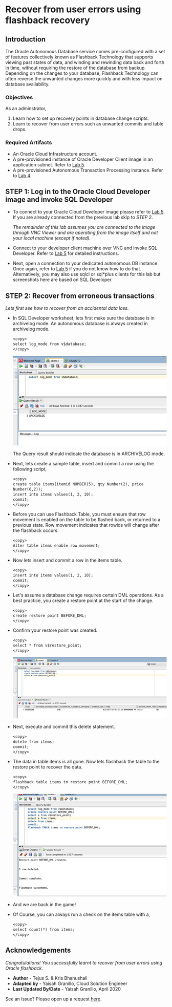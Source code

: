 # Recover from user errors using flashback recovery

## Introduction
The Oracle Autonomous Database service comes pre-configured with a set of features collectively known as Flashback Technology that supports viewing past states of data, and winding and rewinding data back and forth in time, without requiring the restore of the database from backup. Depending on the changes to your database, Flashback Technology can often reverse the unwanted changes more quickly and with less impact on database availability.

### Objectives
As an adminstrator,
1. Learn how to set up recovery points in database change scripts.
2. Learn to recover from user errors such as unwanted commits and table drops.

### Required Artifacts
- An Oracle Cloud Infrastructure account.
- A pre-provisioned instance of Oracle Developer Client image in an application subnet. Refer to [Lab 5](?lab=lab-5-configuring-development-system).
- A pre-provisioned Autonomous Transaction Processing instance. Refer to [Lab 4](?lab=lab-4-provisioning-databases).

## STEP 1: Log in to the Oracle Cloud Developer image and invoke SQL Developer
- To connect to your Oracle Cloud Developer image please refer to [Lab 5](?lab=lab-5-configuring-development-system). If  you are already connected from the previous lab skip to *STEP 2*.  

    *The remainder of this lab assumes you are connected to the image through VNC Viewer and are operating from the image itself and not your local machine (except if noted).*

- Connect to your developer client machine over VNC and invoke SQL Developer. Refer to [Lab 5](?lab=lab-5-configuring-development-system) for detailed instructions. 

- Next, open a connection to your dedicated autonomous DB instance. Once again, refer to [Lab 5](?lab=lab-5-configuring-development-system) if you do not know how to do that. Alternatively, you may also use sqlcl or sql*plus clients for this lab but screenshots here are based on SQL Developer.


## STEP 2: Recover from erroneous transactions
*Lets first see how to recover from an accidental data loss.*

- In SQL Developer worksheet, lets first make sure the database is in archivelog mode. An autonomous database is always created in archivelog mode.

    ````
    <copy>
    select log_mode from v$database;
    </copy>
    ````
    ![](./images/log_mode.png " ")


    The Query result should indicate the database is in ARCHIVELOG mode.

- Next, lets create a sample table, insert and commit a row using the following script,

    ````
    <copy>
    create table items(itemid NUMBER(5), qty Number(2), price Number(6,2));
    insert into items values(1, 2, 10);
    commit;
    </copy>
    ````

- Before you can use Flashback Table, you must ensure that row movement is enabled on the table to be flashed back, or returned to a previous state. Row movement indicates that rowids will change after the flashback occurs.

    ````
    <copy>
    Alter table items enable row movement;
    </copy>
    ````

- Now lets insert and commit a row in the items table.

    ````
    <copy>
    insert into items values(1, 2, 10);
    commit;
    </copy>
    ````

- Let's assume a database change requires certain DML operations. As a best practice, you create a restore point at the start of the change.

    ````
    <copy>
    create restore point BEFORE_DML;
    </copy>
    ````

- Confirm your restore point was created.

    ````
    <copy>
    select * from v$restore_point;
    </copy>
    ````
    ![](./images/restore_point2.png " ")

- Next, execute and commit this delete statement.
    
    ````
    <copy>
    delete from items;
    commit;
    </copy>
    ````

- The data in table items is all gone. Now lets flashback the table to the restore point to recover the data.

    ````
    <copy>
    flashback table items to restore point BEFORE_DML;
    </copy>
    ````
    ![](./images/flashback.png " ")


- And we are back in the game! 

- Of Course, you can always run a check on the items table with a, 

    ````
    <copy>
    select count(*) from items;
    </copy>
    ````

## Acknowledgements
*Congratulations! You successfully learnt to recover from user errors using Oracle flashback.*

- **Author** - Tejus S. & Kris Bhanushali
- **Adapted by** -  Yaisah Granillo, Cloud Solution Engineer
- **Last Updated By/Date** - Yaisah Granillo, April 2020

See an issue?  Please open up a request [here](https://github.com/oracle/learning-library/issues).